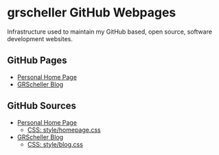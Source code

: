 # grscheller GitHub Webpages

Infrastructure used to maintain my GitHub based, open source,
software development websites.

## GitHub Pages

- [Personal Home Page](https://grscheller.github.io/web/homepage.html)
- [GRScheller Blog](https://grscheller.github.io/web/blog.html)

## GitHub Sources

- [Personal Home Page](docs/homepage.html)
  - [CSS: style/homepage.css](docs/style/homepage.css)
- [GRScheller Blog](src/blog.md)
  - [CSS: style/blog.css](docs/style/blog.css)
